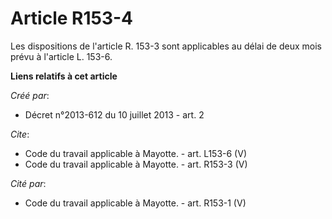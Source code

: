 # Article R153-4

Les dispositions de l'article R. 153-3 sont applicables au délai de deux mois prévu à l'article L. 153-6.

**Liens relatifs à cet article**

_Créé par_:

  - Décret n°2013-612 du 10 juillet 2013 - art. 2

_Cite_:

  - Code du travail applicable à Mayotte. - art. L153-6 (V)
  - Code du travail applicable à Mayotte. - art. R153-3 (V)

_Cité par_:

  - Code du travail applicable à Mayotte. - art. R153-1 (V)
